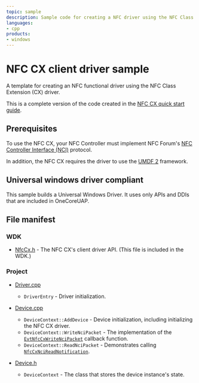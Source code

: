 ```yaml
---
topic: sample
description: Sample code for creating a NFC driver using the NFC Class Extension.
languages:
- cpp
products:
- windows
---
```


# NFC CX client driver sample

A template for creating an NFC functional driver using the NFC Class Extension (CX) driver.

This is a complete version of the code created in the [NFC CX quick start guide](https://docs.microsoft.com/windows-hardware/drivers/nfc/nfc-class-extension-quickstart).

## Prerequisites

To use the NFC CX, your NFC Controller must implement NFC Forum's [NFC Controller Interface (NCI)](https://nfc-forum.org/our-work/specifications-and-application-documents/specifications/nfc-controller-interface-nci-specification/) protocol.

In addition, the NFC CX requires the driver to use the [UMDF 2](https://docs.microsoft.com/windows-hardware/drivers/wdf/overview-of-the-umdf) framework.

## Universal windows driver compliant

This sample builds a Universal Windows Driver. It uses only APIs and DDIs that are included in OneCoreUAP.

## File manifest

### WDK

- [NfcCx.h](https://docs.microsoft.com/windows-hardware/drivers/ddi/content/nfccx/) - The NFC CX's client driver API. (This file is included in the WDK.)

### Project

- [Driver.cpp](windows-drivertemplate-nfc/Driver.cpp)
  - `DriverEntry` - Driver initialization.

- [Device.cpp](windows-drivertemplate-nfc/Device.cpp)
  - `DeviceContext::AddDevice` - Device initialization, including initializing the NFC CX driver.
  - `DeviceContext::WriteNciPacket` - The implementation of the [`EvtNfcCxWriteNciPacket`](https://docs.microsoft.com/windows-hardware/drivers/ddi/content/nfccx/nc-nfccx-evt_nfc_cx_write_nci_packet) callback function.
  - `DeviceContext::ReadNciPacket` - Demonstrates calling [`NfcCxNciReadNotification`](https://docs.microsoft.com/windows-hardware/drivers/ddi/content/nfccx/nf-nfccx-nfccxncireadnotification).

- [Device.h](windows-drivertemplate-nfc/Device.h)
  - `DeviceContext` - The class that stores the device instance's state.
